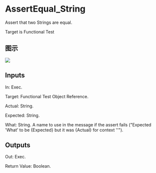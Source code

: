 # AssertEqual_String

Assert that two Strings are equal.

Target is Functional Test

## 图示

![]($-20221218-17592243.png)

## Inputs

In: Exec.

Target: Functional Test Object Reference.

Actual: String.

Expected: String.

What: String. A name to use in the message if the assert fails ("Expected 'What' to be {Expected} but it was {Actual} for context ''").  

## Outputs

Out: Exec.

Return Value: Boolean.

